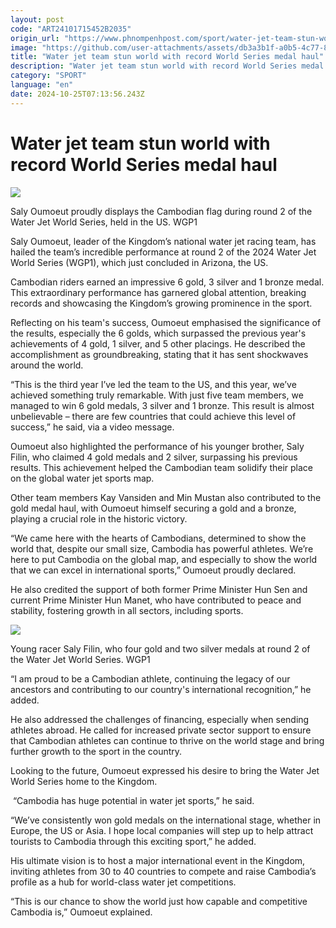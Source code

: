 ```yaml
---
layout: post
code: "ART24101715452B2035"
origin_url: "https://www.phnompenhpost.com/sport/water-jet-team-stun-world-with-record-world-series-medal-haul"
image: "https://github.com/user-attachments/assets/db3a3b1f-a0b5-4c77-8842-41e51cd60fbc"
title: "Water jet team stun world with record World Series medal haul"
description: "​​Water jet team stun world with record World Series medal haul​"
category: "SPORT"
language: "en"
date: 2024-10-25T07:13:56.243Z
---
```


# Water jet team stun world with record World Series medal haul

![](https://pppenglish.sgp1.digitaloceanspaces.com/image/main/202410/16_10_2024_hl_122_.jpg)

Saly Oumoeut proudly displays the Cambodian flag during round 2 of the Water Jet World Series, held in the US. WGP1

Saly Oumoeut, leader of the Kingdom’s national water jet racing team, has hailed the team’s incredible performance at round 2 of the 2024 Water Jet World Series (WGP1), which just concluded in Arizona, the US.

Cambodian riders earned an impressive 6 gold, 3 silver and 1 bronze medal. This extraordinary performance has garnered global attention, breaking records and showcasing the Kingdom’s growing prominence in the sport.

Reflecting on his team's success, Oumoeut emphasised the significance of the results, especially the 6 golds, which surpassed the previous year's achievements of 4 gold, 1 silver, and 5 other placings. He described the accomplishment as groundbreaking, stating that it has sent shockwaves around the world.

“This is the third year I’ve led the team to the US, and this year, we’ve achieved something truly remarkable. With just five team members, we managed to win 6 gold medals, 3 silver and 1 bronze. This result is almost unbelievable – there are few countries that could achieve this level of success,” he said, via a video message.

Oumoeut also highlighted the performance of his younger brother, Saly Filin, who claimed 4 gold medals and 2 silver, surpassing his previous results. This achievement helped the Cambodian team solidify their place on the global water jet sports map.

Other team members Kay Vansiden and Min Mustan also contributed to the gold medal haul, with Oumoeut himself securing a gold and a bronze, playing a crucial role in the historic victory.

“We came here with the hearts of Cambodians, determined to show the world that, despite our small size, Cambodia has powerful athletes. We’re here to put Cambodia on the global map, and especially to show the world that we can excel in international sports,” Oumoeut proudly declared.

He also credited the support of both former Prime Minister Hun Sen and current Prime Minister Hun Manet, who have contributed to peace and stability, fostering growth in all sectors, including sports.

![](https://github.com/user-attachments/assets/6322fb9c-9a09-4b50-83a1-55a01c416847)

Young racer Saly Filin, who four gold and two silver medals at round 2 of the Water Jet World Series. WGP1

“I am proud to be a Cambodian athlete, continuing the legacy of our ancestors and contributing to our country's international recognition,” he added.

He also addressed the challenges of financing, especially when sending athletes abroad. He called for increased private sector support to ensure that Cambodian athletes can continue to thrive on the world stage and bring further growth to the sport in the country.

Looking to the future, Oumoeut expressed his desire to bring the Water Jet World Series home to the Kingdom.

 “Cambodia has huge potential in water jet sports,” he said.

“We’ve consistently won gold medals on the international stage, whether in Europe, the US or Asia. I hope local companies will step up to help attract tourists to Cambodia through this exciting sport,” he added.

His ultimate vision is to host a major international event in the Kingdom, inviting athletes from 30 to 40 countries to compete and raise Cambodia’s profile as a hub for world-class water jet competitions. 

“This is our chance to show the world just how capable and competitive Cambodia is,” Oumoeut explained.